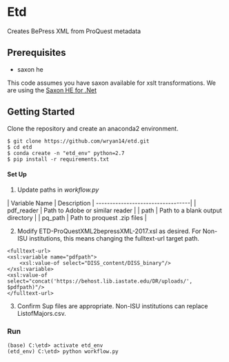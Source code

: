 
Etd
====

Creates BePress XML from ProQuest metadata

Prerequisites
-------------

* saxon he

This code assumes you have saxon available for xslt transformations. We
are using the [Saxon HE for .Net](http://saxon.sourceforge.net/)

Getting Started
----------------

Clone the repository and create an anaconda2 environment.

``` {.sourceCode .console}
$ git clone https://github.com/wryan14/etd.git
$ cd etd
$ conda create -n "etd_env" python=2.7
$ pip install -r requirements.txt
```

#### Set Up

1.  Update paths in *workflow.py*

| Variable Name | Description | ----------------------------------| |
pdf\_reader | Path to Adobe or similar reader | | path | Path to a blank
output directory | | pq\_path | Path to proquest .zip files |

2.  Modify ETD-ProQuestXML2bepressXML-2017.xsl as desired. For Non-ISU
    institutions, this means changing the fulltext-url target path.

``` {.sourceCode .xml}
<fulltext-url>
<xsl:variable name="pdfpath">
    <xsl:value-of select="DISS_content/DISS_binary"/>
</xsl:variable>
<xsl:value-of select="concat('https://behost.lib.iastate.edu/DR/uploads/', $pdfpath)"/>
</fulltext-url>
```

3.  Confirm Sup files are appropriate. Non-ISU institutions can replace
    ListofMajors.csv.

### Run

``` {.sourceCode .console}
(base) C:\etd> activate etd_env
(etd_env) C:\etd> python workflow.py
```
